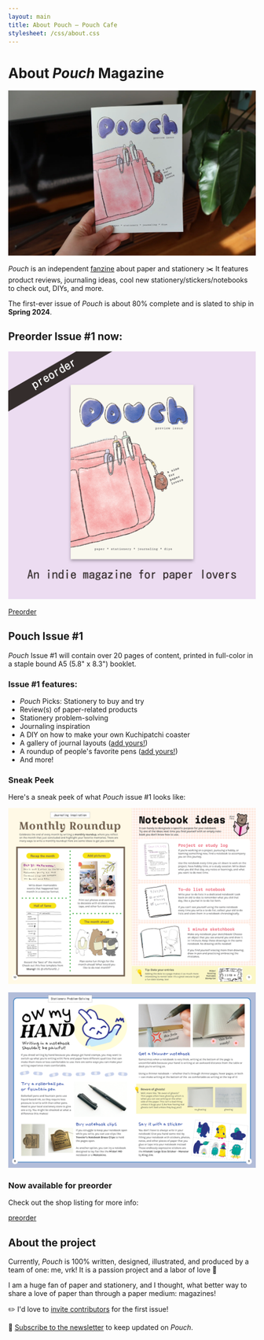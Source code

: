 ```yaml
---
layout: main
title: About Pouch — Pouch Cafe
stylesheet: /css/about.css
---
```


<div class="page">

# About _Pouch_ Magazine

<a href="https://pouchcafe.gumroad.com/l/pouch-01?layout=profile"><img src="/images/pouch-photo.jpeg"></a>

_Pouch_ is an independent [fanzine](https://en.wikipedia.org/wiki/Fanzine) about paper and stationery ✂️ It features product reviews, journaling ideas, cool new stationery/stickers/notebooks to check out,  DIYs, and more.

The first-ever issue of _Pouch_ is about 80% complete and is slated to ship in **Spring 2024**.

## Preorder Issue #1 now:

<p class="center">
  <a href="https://pouchcafe.gumroad.com/l/pouch-01?layout=profile"><img src="/images/gumroad/pouch-thumb.png"></a>
</p>
<p class="center">
  <a href="https://pouchcafe.gumroad.com/l/pouch-01?layout=profile" class="button">Preorder</a>
</p>

## Pouch Issue #1

_Pouch_ Issue #1 will contain over 20 pages of content, printed in full-color in a staple bound A5 (5.8" x 8.3") booklet.



### Issue #1 features:

- _Pouch_ Picks: Stationery to buy and try
- Review(s) of paper-related products
- Stationery problem-solving
- Journaling inspiration
- A DIY on how to make your own Kuchipatchi coaster
- A gallery of journal layouts ([add yours!](/contribute))
- A roundup of people's favorite pens ([add yours!](contribute))
- And more!

### Sneak Peek

Here's a sneak peek of what _Pouch_ issue #1 looks like:

<p>
<img src="/images/pouch-preview-spreads2.png">
</p>

<p>
<img src="/images/pouch-preview-spreads.png">
</p>

### Now available for preorder

Check out the shop listing for more info: 

<p class="center">
<a href="https://pouchcafe.gumroad.com/l/pouch-01?layout=profile" class="button">preorder</a>
</p>

## About the project

Currently, _Pouch_ is 100% written, designed, illustrated, and produced by a team of one: me, vrk! It is a passion project and a labor of love 💖

I am a huge fan of paper and stationery, and I thought, what better way to share a love of paper than through a paper medium: magazines!

✏️ I'd love to [invite contributors](/contribute) for the first issue!

💌 [Subscribe to the newsletter](https://pouchcafe.gumroad.com/subscribe) to keep updated on _Pouch_. 

</div>
